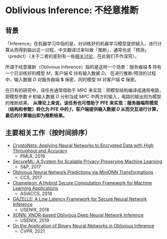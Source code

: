 # Oblivious Inference: 不经意推断

## 背景

「Inference」在机器学习中指的是，对训练好的机器学习模型提供输入，进行计算从而得到输出这一过程，中文翻译过来叫做「推断」，通常也说「预测」（predict）（关于二者的差别有一些[相关讨论](https://www.datascienceblog.net/post/commentary/inference-vs-prediction/)，在此我们不作深究）。

所谓不经意推断（Oblivious Inference）指的是这样一个场景：服务器端 **S** 持有一个已训练好的模型 *M*，客户端 **C** 持有输入数据 *D*。
在进行推断/预测的过程中，输入数据 *D* 对服务器端 **S** 保密，同时模型 *M* 对客户端 **C** 保密。

在已有的研究中，该任务通常借助于 MPC 来实现：把模型结构编译成通用电路，把模型参数 *$\theta$* 和输入数据 *D* 分别当成 MPC 中两方的输入，电路的输出则为模型的推断结果。
**从理论上来说，该任务也可借助于 PFE 来实现：服务器端将模型（结构和参数）转化为 PFE 中的 *f*，客户端提供输入数据 *D* 从而交互进行计算，最后的计算输出即为推断结果。**

## 主要相关工作（按时间排序）

- [CryptoNets: Applying Neural Networks to Encrypted Data with High Throughput and Accuracy](http://proceedings.mlr.press/v48/gilad-bachrach16.pdf)
  - PMLR, 2016
- [SecureML: A System for Scalable Privacy-Preserving Machine Learning](https://eprint.iacr.org/2017/396.pdf)
  - S&P, 2017
- [Oblivious Neural Network Predictions via MiniONN Transformations](https://dl.acm.org/doi/pdf/10.1145/3133956.3134056)
  - CCS, 2017
- [Chameleon: A Hybrid Secure Computation Framework for Machine Learning Applications](https://dl.acm.org/doi/pdf/10.1145/3196494.3196522)
  - ASIACCS, 2018
- [GAZELLE: A Low Latency Framework for Secure Neural Network Inference](https://arxiv.org/pdf/1801.05507.pdf)
  - USENIX, 2018
- [XONN: XNOR-based Oblivious Deep Neural Network Inference](https://arxiv.org/pdf/1902.07342.pdf)
  - USENIX, 2019
- [On the Application of Binary Neural Networks in Oblivious Inference](https://openaccess.thecvf.com/content/CVPR2021W/BiVision/html/Samragh_On_the_Application_of_Binary_Neural_Networks_in_Oblivious_Inference_CVPRW_2021_paper.html)
  - CVPR, 2021

